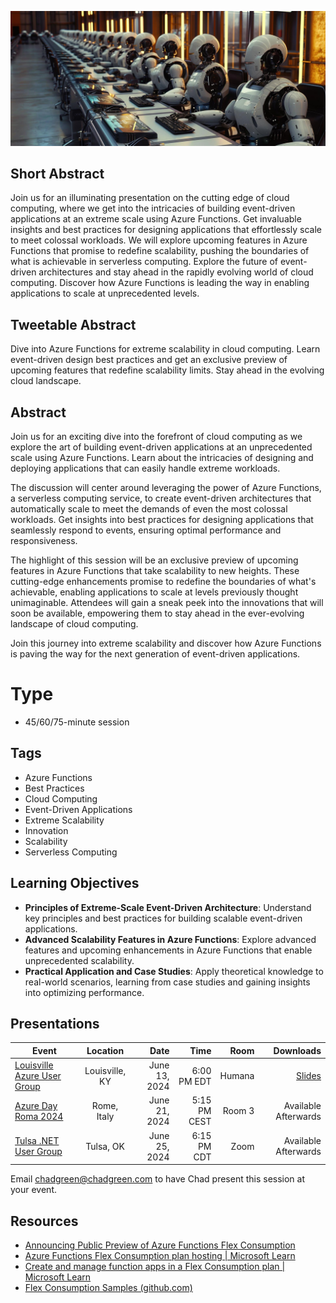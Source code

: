 ![Unleashing Extreme Scalability with Azure Functions](thumbnail.jpg)

## Short Abstract
Join us for an illuminating presentation on the cutting edge of cloud computing, where we get into the intricacies of building event-driven applications at an extreme scale using Azure Functions. Get invaluable insights and best practices for designing applications that effortlessly scale to meet colossal workloads. We will explore upcoming features in Azure Functions that promise to redefine scalability, pushing the boundaries of what is achievable in serverless computing. Explore the future of event-driven architectures and stay ahead in the rapidly evolving world of cloud computing. Discover how Azure Functions is leading the way in enabling applications to scale at unprecedented levels.

## Tweetable Abstract
Dive into Azure Functions for extreme scalability in cloud computing. Learn event-driven design best practices and get an exclusive preview of upcoming features that redefine scalability limits. Stay ahead in the evolving cloud landscape.

## Abstract
Join us for an exciting dive into the forefront of cloud computing as we explore the art of building event-driven applications at an unprecedented scale using Azure Functions. Learn about the intricacies of designing and deploying applications that can easily handle extreme workloads.

The discussion will center around leveraging the power of Azure Functions, a serverless computing service, to create event-driven architectures that automatically scale to meet the demands of even the most colossal workloads. Get insights into best practices for designing applications that seamlessly respond to events, ensuring optimal performance and responsiveness.

The highlight of this session will be an exclusive preview of upcoming features in Azure Functions that take scalability to new heights. These cutting-edge enhancements promise to redefine the boundaries of what's achievable, enabling applications to scale at levels previously thought unimaginable. Attendees will gain a sneak peek into the innovations that will soon be available, empowering them to stay ahead in the ever-evolving landscape of cloud computing.

Join this journey into extreme scalability and discover how Azure Functions is paving the way for the next generation of event-driven applications.

# Type
* 45/60/75-minute session

## Tags
- Azure Functions
- Best Practices
- Cloud Computing
- Event-Driven Applications
- Extreme Scalability
- Innovation
- Scalability
- Serverless Computing

## Learning Objectives
- **Principles of Extreme-Scale Event-Driven Architecture**: Understand key principles and best practices for building scalable event-driven applications.
- **Advanced Scalability Features in Azure Functions**: Explore advanced features and upcoming enhancements in Azure Functions that enable unprecedented scalability.
- **Practical Application and Case Studies**: Apply theoretical knowledge to real-world scenarios, learning from case studies and gaining insights into optimizing performance.

## Presentations

| Event | Location | Date | Time | Room | Downloads |
|-------|:--------:|-----:|-----:|-----:|----------:|
| [Louisville Azure User Group](https://www.meetup.com/louisville-azure-meetup/events/300314705/) | Louisville, KY | June 13, 2024 | 6:00 PM EDT | Humana | [Slides](EventMaterials\UnleasningExtremeScalabilityWithAzureFunctions-LouisvilleAzure.pdf) |
| [Azure Day Roma 2024](https://azureday.it/) | Rome, Italy | June 21, 2024 | 5:15 PM CEST | Room 3 | Available Afterwards |
| [Tulsa .NET User Group](https://www.meetup.com/dotnet-virtual-user-group/events/301528575/) | Tulsa, OK | June 25, 2024 | 6:15 PM CDT | Zoom | Available Afterwards |

Email [chadgreen@chadgreen.com](mailto:chadgreen@chadgreen.com?subject=Presentation%20Request:%20Unleashing%20Extreme%20Scalability%20with%20Azure%20Functions) to have Chad present this session at your event.

## Resources

- [Announcing Public Preview of Azure Functions Flex Consumption](https://techcommunity.microsoft.com/t5/apps-on-azure-blog/announcing-public-preview-of-azure-functions-flex-consumption/ba-p/4139028)
- [Azure Functions Flex Consumption plan hosting | Microsoft Learn](https://learn.microsoft.com/en-us/azure/azure-functions/flex-consumption-plan)
- [Create and manage function apps in a Flex Consumption plan | Microsoft Learn](https://learn.microsoft.com/en-us/azure/azure-functions/flex-consumption-how-to?tabs=azure-cli%2Cvs-code-publish&pivots=programming-language-csharp)
- [Flex Consumption Samples (github.com)](https://github.com/Azure-Samples/azure-functions-flex-consumption-samples?tab=readme-ov-file)

